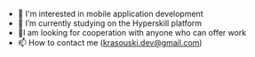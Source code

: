 - 👀 I'm interested in mobile application development
- 🌱 I’m currently studying on the Hyperskill platform
- 💞️I am looking for cooperation with anyone who can offer work
- 📫 How to contact me (krasouski.dev@gmail.com)

<!---
Anton-Krasovsky/Anton-Krasovsky is a ✨ special ✨ repository because its `README.md` (this file) appears on your GitHub profile.
You can click the Preview link to take a look at your changes.
--->
